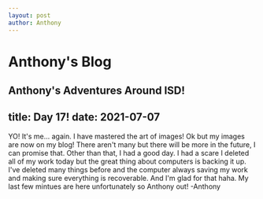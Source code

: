 ```yaml
---
layout: post
author: Anthony
---
```

# Anthony's Blog
Anthony's Adventures Around ISD!
---

title: Day 17!
date:  2021-07-07
---

YO! It's me... again. I have mastered the art of images! Ok but my images are now on my blog! There aren't many but there will be more in the future, I can promise that. Other than that, I had a good day. I had a scare I deleted all of my work today but the great thing about computers is backing it up. I've deleted many things before and the computer always saving my work and making sure everything is recoverable. And I'm glad for that haha. My last few mintues are here unfortunately so Anthony out! -Anthony